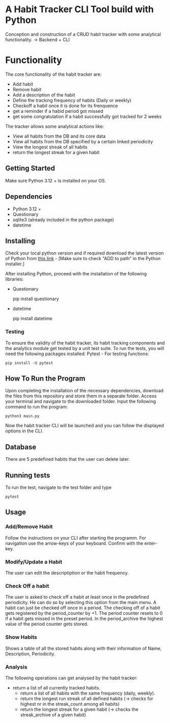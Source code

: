 # A Habit Tracker CLI Tool build with Python
Conception and construction of a CRUD habit tracker with some analytical functionality. 
-> Backend + CLI 

# Functionality

The core functionality of the habit tracker are:

- Add habit
- Remove habit
- Add a description of the habit
- Define the tracking frequency of habits (Daily or weekly)
- Checkoff a habit once it is done for its frenquence
- get a reminder if a habid period got missed
- get some congratulation if a habit successfully got tracked for 2 weeks

The tracker allows some analytical actions like:

- View all habits from the DB and its core data
- View all habits from the DB specified by a certain linked periodicity
- View the longest streak of all habits
- return the longest streak for a given habit

## Getting Started

Make sure Python 3.12 + is installed on your OS.

## Dependencies

- Python 3.12 +
- Questionary
- sqlite3 (already included in the python package)
- datetime

## Installing
Check your local python version and if required download the latest version of Python from [this link](https://www.python.org/downloads/) - [Make sure to check "ADD to path" in the Python installer.] 

After installing Python, proceed with the installation of the following libraries:
- Questionary
  
	pip install questionary
  
- datetime

	pip install datetime
  
### Testing
To ensure the validity of the habit tracker, its habit tracking components and the analytics module get tested by a unit test suite.
To run the tests, you will need the following packages installed: 
Pytest - For testing functions:

    pip install -U pytest

## How To Run the Program
Upon completing the installation of the necessary dependencies, download the files from this repository and store them in a separate folder. Access your terminal and navigate to the downloaded folder. Input the following command to run the program:

    python3 main.py

Now the habit tracker CLI will be launched and you can follow the displayed options in the CLI.

## Database
There are 5 predefined habits that the user can delete later.

## Running tests

To run the test, navigate to the test folder and type 
    
    pytest

## Usage
### Add/Remove Habit 
Follow the instructions on your CLI after starting the programm. For navigation use the arrow-keys of your keyboard. Confirm with the enter-key.

### Modify/Update a Habit
The user can edit the descriptiption or the habit frequency.

### Check Off a habit
The user is asked to check off a habit at least once in the predefined periodicity. He can do so by selecting this option from the main menu. A habit can just be checked off once in a period. The checking off of a habit gets registered by the period_counter by +1. The period counter resets to 0 if a habit gets missed in the preset period. In the period_archive the highest value of the period counter gets stored.

### Show Habits 
Shows a table of all the stored habits along with their information of Name, Description, Periodicity.

### Analysis
The following operations can get analysed by the habit tracker:
  - return a list of all currently tracked habits.
	- return a list of all habits with the same frequency (daily, weekly).
	- return the longest run streak of all defined habits (→ checks for highest nr in the streak_count among all habits)
	- return the longest streak for a given habit (→ checks the streak_archive of a given habit)

